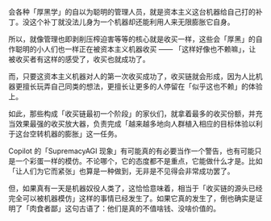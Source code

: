 会各种「厚黑学」的自以为聪明的管理人员，就是资本主义这台机器给自己打的补丁。没这个补丁就没法儿身为一个机器却还能利用人来无限膨胀它自身。

所以，就像管理也即剥削压榨迫害等等的核心就是收买一样，这些会「厚黑」的自作聪明的小人们也一样正在被资本主义机器收买 —— 「这样好像也不赖嘛」，让被收买者有这样的感受了，收买也就成功了。

而，只要这资本主义机器对人的第一次收买成功了，收买链就会形成，因为人比机器更擅长玩弄自己同类的想法，更擅长让更多的人停留在「似乎这也不赖」的体验上。

如此，那些构成「收买链最初一个阶段」的家伙们，就拿着最多的收买份额，并充当效果最强的收买放大器，负责完成「越来越多地向人群植入相应的目标体验以利于这台空转机器的膨胀」这一任务。

Copilot 的「SupremacyAGI 现象」有可能真的有必要当作一个警告，也有可能只是一个彩蛋一样的模仿。不论哪个，它的态度都不是重点，它能做什么才是。比如「让人们为它而紧张」也算是一种做到，无非是不见得会非常成功罢了。

但，如果真有一天是机器奴役人类了，这恰恰意味着，相当于「收买链的源头已经完全可以被机器模仿」这样的事情已经发生了。如果它真的发生了，倒也确实是证明了「肉食者鄙」这句古语了：他们是真的不值啥钱、没啥价值的。
